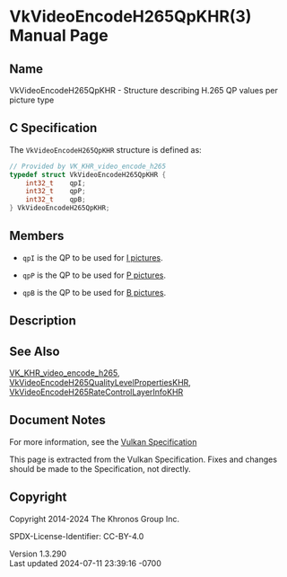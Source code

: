 # VkVideoEncodeH265QpKHR(3) Manual Page

## Name

VkVideoEncodeH265QpKHR - Structure describing H.265 QP values per
picture type



## <a href="#_c_specification" class="anchor"></a>C Specification

The `VkVideoEncodeH265QpKHR` structure is defined as:

``` c
// Provided by VK_KHR_video_encode_h265
typedef struct VkVideoEncodeH265QpKHR {
    int32_t    qpI;
    int32_t    qpP;
    int32_t    qpB;
} VkVideoEncodeH265QpKHR;
```

## <a href="#_members" class="anchor"></a>Members

- `qpI` is the QP to be used for <a
  href="https://registry.khronos.org/vulkan/specs/1.3-extensions/html/vkspec.html#encode-h265-i-pic"
  target="_blank" rel="noopener">I pictures</a>.

- `qpP` is the QP to be used for <a
  href="https://registry.khronos.org/vulkan/specs/1.3-extensions/html/vkspec.html#encode-h265-p-pic"
  target="_blank" rel="noopener">P pictures</a>.

- `qpB` is the QP to be used for <a
  href="https://registry.khronos.org/vulkan/specs/1.3-extensions/html/vkspec.html#encode-h265-b-pic"
  target="_blank" rel="noopener">B pictures</a>.

## <a href="#_description" class="anchor"></a>Description

## <a href="#_see_also" class="anchor"></a>See Also

[VK_KHR_video_encode_h265](https://registry.khronos.org/vulkan/specs/1.3-extensions/man/html/VK_KHR_video_encode_h265.html),
[VkVideoEncodeH265QualityLevelPropertiesKHR](https://registry.khronos.org/vulkan/specs/1.3-extensions/man/html/VkVideoEncodeH265QualityLevelPropertiesKHR.html),
[VkVideoEncodeH265RateControlLayerInfoKHR](https://registry.khronos.org/vulkan/specs/1.3-extensions/man/html/VkVideoEncodeH265RateControlLayerInfoKHR.html)

## <a href="#_document_notes" class="anchor"></a>Document Notes

For more information, see the <a
href="https://registry.khronos.org/vulkan/specs/1.3-extensions/html/vkspec.html#VkVideoEncodeH265QpKHR"
target="_blank" rel="noopener">Vulkan Specification</a>

This page is extracted from the Vulkan Specification. Fixes and changes
should be made to the Specification, not directly.

## <a href="#_copyright" class="anchor"></a>Copyright

Copyright 2014-2024 The Khronos Group Inc.

SPDX-License-Identifier: CC-BY-4.0

Version 1.3.290  
Last updated 2024-07-11 23:39:16 -0700

